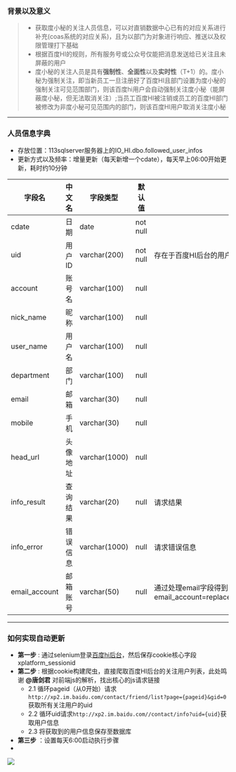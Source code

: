 ### 背景以及意义

> + 获取度小秘的关注人员信息，可以对直销数据中心已有的对应关系进行补充(coas系统的对应关系)，且为以部门为对象进行响应、推送以及权限管理打下基础
> + 根据百度HI的规则，所有服务号或公众号仅能把消息发送给已关注且未屏蔽的用户
> + 度小秘的关注人员是具有**强制性**、**全面性**以及**实时性**（T+1）的。度小秘为强制关注，即当新员工一旦注册好了百度HI且部门设置为度小秘的强制关注可见范围部门，则该百度hi用户会自动强制关注度小秘（能屏蔽度小秘，但无法取消关注）;当员工百度HI被注销或员工的百度HI部门被修改为非度小秘可见范围内的部门，则该百度HI用户取消关注度小秘

---

### 人员信息字典

 + 存放位置：113sqlserver服务器上的IO_HI.dbo.followed_user_infos
 + 更新方式以及频率：增量更新（每天新增一个cdate），每天早上06:00开始更新，耗时约10分钟

| **字段名**    | **中文名** | **字段类型**  | **默认值** | **字段解释**                                                 |
| ------------- | ---------- | ------------- | ---------- | ------------------------------------------------------------ |
| cdate         | 日期       | date          | not null   |                                                              |
| uid           | 用户ID     | varchar(200)  | not null   | 存在于百度HI后台的用户唯一标识                               |
| account       | 账号名     | varchar(100)  | null       |                                                              |
| nick_name     | 昵称       | varchar(100)  | null       |                                                              |
| user_name     | 用户名     | varchar(100)  | null       |                                                              |
| department    | 部门       | varchar(100)  | null       |                                                              |
| email         | 邮箱       | varchar(30)   | null       |                                                              |
| mobile        | 手机       | varchar(30)   | null       |                                                              |
| head_url      | 头像地址   | varchar(1000) | null       |                                                              |
| info_result   | 查询结果   | varchar(20)   | null       | 请求结果                                                     |
| info_error    | 错误信息   | varchar(1000) | null       | 请求错误信息                                                 |
| email_account | 邮箱账号   | varchar(50)   | null       | 通过处理email字段得到，email_account=replace(replace(replace(email,'@baidu','.baidu'),'@','_') |

---

### 如何实现自动更新

+ **第一步** : 通过selenium登录[百度hi后台](http://xp2.im.baidu.com/html/login.html)，然后保存cookie核心字段xplatform_sessionid
+ **第二步** : 根据cookie构建爬虫，直接爬取百度HI后台的关注用户列表，此处鸣谢 **@唐剑君** 对前端js的解析，找出核心的js请求链接
   + 2.1 循环pageid（从0开始）请求`http://xp2.im.baidu.com/contact/friend/list?page={pageid}&gid=0`获取所有关注用户的uid
   + 2.2 循环uid请求`http://xp2.im.baidu.com//contact/info?uid={uid}`获取用户信息
   + 2.3 将获取到的用户信息保存至数据库
+ **第三步** ：设置每天6:00启动执行步骤
+ 
![](https://i.loli.net/2019/02/21/5c6e7553b6c5c.png)